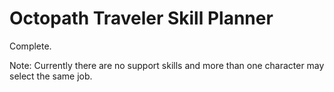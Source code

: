 # Octopath Traveler Skill Planner

Complete.

Note: Currently there are no support skills and more than one character may select the same job.
